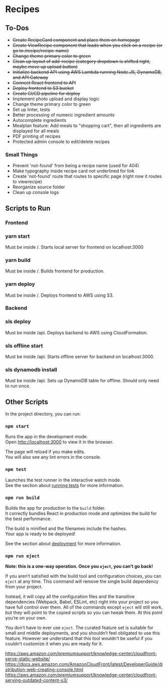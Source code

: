 # Recipes

## To-Dos
- ~~Create RecipeCard component and place them on homepage~~
- ~~Create ViewRecipe component that loads when you click on a recipe (or go to /recipe/recipe-name)~~
- ~~Change theme primary color to green~~
- ~~Clean up layout of add-recipe (category dropdown is shifted right, maybe move up upload button)~~
- ~~Initialize backend API using AWS Lambda running Node.JS, DynamoDB, and API Gateway~~
- ~~Connect React frontend to API~~
- ~~Deploy frontend to S3 bucket~~
- ~~Create CI/CD pipeline for deploy~~
- Implement photo upload and display logic
- Change theme primary color to green
- Set up linter, tests
- Better processing of numeric ingredient amounts
- Autocomplete ingredients
- Mealplan feature: Add meals to "shopping cart", then all ingredients are displayed for all meals
- PDF printing of recipes
- Protected admin console to edit/delete recipes

### Small Things
- Prevent 'not-found' from being a recipe name (used for 404)
- Make typography inside recipe card not underlined for link
- Create 'not-found' route that routes to specific page (right now it routes to viewrecipe)
- Reorganize source folder
- Clean up console logs

## Scripts to Run

### Frontend

### yarn start

Must be inside /.  Starts local server for frontend on localhost:3000

### yarn build

Must be inside /.  Builds frontend for production.

### yarn deploy

Must be inside /.  Deploys frontend to AWS using S3.


### Backend

### sls deploy

Must be inside /api.  Deploys backend to AWS using CloudFormation.

### sls offline start

Must be inside /api.  Starts offline server for backend on localhost:3000.

### sls dynamodb install

Must be inside /api.  Sets up DynamoDB table for offline. Should only need to run once.

## Other Scripts

In the project directory, you can run:

### `npm start`

Runs the app in the development mode.<br>
Open [http://localhost:3000](http://localhost:3000) to view it in the browser.

The page will reload if you make edits.<br>
You will also see any lint errors in the console.

### `npm test`

Launches the test runner in the interactive watch mode.<br>
See the section about [running tests](https://facebook.github.io/create-react-app/docs/running-tests) for more information.

### `npm run build`

Builds the app for production to the `build` folder.<br>
It correctly bundles React in production mode and optimizes the build for the best performance.

The build is minified and the filenames include the hashes.<br>
Your app is ready to be deployed!

See the section about [deployment](https://facebook.github.io/create-react-app/docs/deployment) for more information.

### `npm run eject`

**Note: this is a one-way operation. Once you `eject`, you can’t go back!**

If you aren’t satisfied with the build tool and configuration choices, you can `eject` at any time. This command will remove the single build dependency from your project.

Instead, it will copy all the configuration files and the transitive dependencies (Webpack, Babel, ESLint, etc) right into your project so you have full control over them. All of the commands except `eject` will still work, but they will point to the copied scripts so you can tweak them. At this point you’re on your own.

You don’t have to ever use `eject`. The curated feature set is suitable for small and middle deployments, and you shouldn’t feel obligated to use this feature. However we understand that this tool wouldn’t be useful if you couldn’t customize it when you are ready for it.

https://aws.amazon.com/premiumsupport/knowledge-center/cloudfront-serve-static-website/
https://docs.aws.amazon.com/AmazonCloudFront/latest/DeveloperGuide/distribution-web-creating-console.html
https://aws.amazon.com/premiumsupport/knowledge-center/cloudfront-serving-outdated-content-s3/
